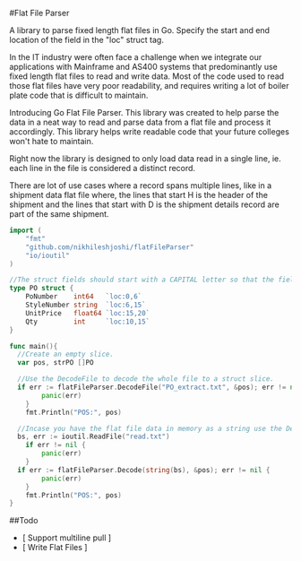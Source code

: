 #Flat File Parser

A library to parse fixed length flat files in Go. Specify the start and end location of the field in the "loc" struct tag.

In the IT industry were often face a challenge when we integrate our applications with Mainframe and AS400 systems that predominantly use fixed length flat files to read and write data. Most of the code used to read those flat files have very poor readability, and requires writing a lot of boiler plate code that is difficult to maintain.

Introducing Go Flat File Parser. This library was created to help parse the data in a neat way to read and parse data from a flat file and process it accordingly. This library helps write readable code that your future colleges won't hate to maintain.

Right now the library is designed to only load data read in a single line, ie. each line in the file is considered a distinct record.

There are lot of use cases where a record spans multiple lines, like in a shipment data flat file where, the lines that start H is the header of the shipment and the lines that start with D is the shipment details record are part of the same shipment.

```go
import (
	"fmt"
	"github.com/nikhileshjoshi/flatFileParser"
	"io/ioutil"
)

//The struct fields should start with a CAPITAL letter so that the fields are exported.
type PO struct {
	PoNumber    int64   `loc:0,6`
	StyleNumber string  `loc:6,15`
	UnitPrice   float64 `loc:15,20`
	Qty         int     `loc:10,15`
}

func main(){
  //Create an empty slice.
  var pos, strPO []PO

  //Use the DecodeFile to decode the whole file to a struct slice.
  if err := flatFileParser.DecodeFile("PO_extract.txt", &pos); err != nil {
		panic(err)
	}
	fmt.Println("POS:", pos)

  //Incase you have the flat file data in memory as a string use the Decode function to decode the data to a struct slice.
  bs, err := ioutil.ReadFile("read.txt")
	if err != nil {
		panic(err)
	}
  if err := flatFileParser.Decode(string(bs), &pos); err != nil {
		panic(err)
	}
	fmt.Println("POS:", pos)
}

```
##Todo
- [ Support multiline pull ]
- [ Write Flat Files ]
